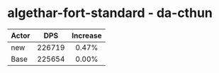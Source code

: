 # algethar-fort-standard - da-cthun
| Actor | DPS | Increase |
|---|:---:|:---:|
|new|226719|0.47%|
|Base|225654|0.00%|
